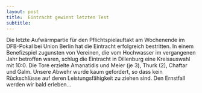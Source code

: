 ```yaml
---
layout: post
title:  Eintracht gewinnt letzten Test
subtitle:  
---
```


Die letzte Aufwärmpartie für den Pflichtspielauftakt am Wochenende im DFB-Pokal bei Union Berlin hat die Eintracht erfolgreich bestritten. In einem Benefizspiel zugunsten von Vereinen, die vom Hochwasser im vergangenen Jahr betroffen waren, schlug die Eintracht in Dillenburg eine Kreisauswahl mit 10:0. Die Tore erzielte Amanatidis und Meier (je 3), Thurk (2), Chaftar und Galm. Unsere Abwehr wurde kaum gefordert, so dass kein Rückschlüsse auf deren Leistungsfähigkeit zu ziehen sind. Den Ernstfall werden wir bald erleben...


